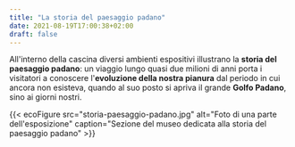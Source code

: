 ```yaml
---
title: "La storia del paesaggio padano"
date: 2021-08-19T17:00:38+02:00
draft: false
---
```


All'interno della cascina diversi ambienti espositivi illustrano la **storia del paesaggio padano**: un viaggio lungo quasi due milioni di anni porta i visitatori a conoscere l'**evoluzione della nostra pianura** dal periodo in cui ancora non esisteva, quando al suo posto si apriva il grande **Golfo Padano**, sino ai giorni nostri. 


{{< ecoFigure src="storia-paesaggio-padano.jpg" alt="Foto di una parte dell'esposizione" caption="Sezione del museo dedicata alla storia del paesaggio padano" >}}
